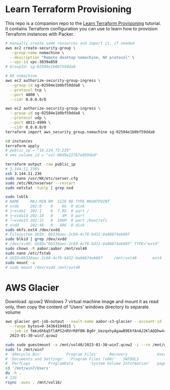 # Learn Terraform Provisioning

This repo is a companion repo to the [Learn Terraform Provisioning](https://developer.hashicorp.com/terraform/tutorials/provision/packer) tutorial.
It contains Terraform configuration you can use to learn how to provision Terraform instances with Packer.

```sh
# manually create some resources and import it, if needed
aws ec2 create-security-group \
  --group-name nomachine \
  --description "Remote desktop nomachine, NX protocol" \
  --vpc-id vpc-3039a858
# GroupId: sg-02504e1b0bf59dda8

# NX nomachine
aws ec2 authorize-security-group-ingress \
  --group-id sg-02504e1b0bf59dda8 \
  --protocol tcp \
  --port 4000 \
  --cidr 0.0.0.0/0

aws ec2 authorize-security-group-ingress \
  --group-id sg-02504e1b0bf59dda8 \
  --protocol udp \
  --port 4011-4999 \
  --cidr 0.0.0.0/0
terraform import aws_security_group.nomachine sg-02504e1b0bf59dda8

```

```sh
cd instances
terraform apply
# public_ip = "18.224.73.229"
# vms_volume_id = "vol-08d9e227b7e059de0"

terraform output -raw public_ip
# 3.144.11.236%  
ssh 3.144.11.236
sudo nano /usr/NX/etc/server.cfg
sudo /etc/NX/nxserver --restart
sudo netstat -tunlp | grep nxd

sudo lsblk
# NAME     MAJ:MIN RM  SIZE RO TYPE MOUNTPOINT
# xvda     202:0    0    8G  0 disk 
# ├─xvda1  202:1    0  7.9G  0 part /
# ├─xvda14 202:14   0    4M  0 part 
# └─xvda15 202:15   0  106M  0 part /boot/efi
# xvdd     202:48   0   40G  0 disk 
sudo mkfs.ext4 /dev/xvdd
# Filesystem UUID: 0b330aec-2c60-4cf6-b432-0a08874eb80f
sudo blkid | grep /dev/xvdd
# /dev/xvdd: UUID="0b330aec-2c60-4cf6-b432-0a08874eb80f" TYPE="ext4"
sudo chown -R aabor:aabor /mnt/vol40
sudo nano /etc/fstab
# UUID=0b330aec-2c60-4cf6-b432-0a08874eb80f     /mnt/vol40       ext4   defaults,discard        0 1
sudo mount -a
# sudo mount /dev/xvdd /mnt/vol40
```
# AWS Glacier

Download .qcow2 Windows 7 virtual machine image and mount it as read only, then copy the content of 'Users' windows directory to separate volume

```sh
aws glacier get-job-output --vault-name aabor-s3-glacier --account-id - \
  --range bytes=0-34364194815 \
  --job-id fmkz6hbq5flAPS2nRVrR0f8N-Bg0r_UezqxhyAgawB9EkYAnAJ2KlAQQhw4rmpitpF5_rs6Sx7F9E0TAE9zdeKWpc19M \
  2023-01-30-win7.qcow2

sudo sudo guestmount -a /mnt/vol40/2023-01-30-win7.qcow2 -i --ro /mnt/win7
sudo ls /mnt/win7 
# '$Recycle.Bin'		  'Program Files'	  Recovery		       Users
# 'Documents and Settings'  'Program Files (x86)'   SWTOOLS		       Windows
#  PerfLogs		   ProgramData		 'System Volume Information'   pagefile.sys
cd '/mnt/win7/Users'
du -h .
# 13G	.
rsync -auxv . /mnt/vol16/

```
